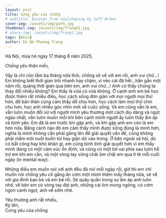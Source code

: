 ```yaml
---
layout: post
title: Cưng yêu của chồng
# subtitle: Excerpt from Soulshaping by Jeff Brown
cover-img: /assets/img/path.jpg
thumbnail-img: /assets/img/Trang52.jpg
# share-img: /assets/img/Trang1.jpg
tags: [Beiu]
author: Em Bé Phương Trang
---
```


Hà Nội, mùa hè ngày 17 tháng 8 năm 2025,

*Chồng yêu thân mến,*

Vậy là chỉ còn tầm ba tháng nữa thôi, chồng sẽ về với em rồi, anh vui chứ…! Em không biết thời gian trôi nhanh hay chậm, vì vèo cái đã hết…hẳn gần một năm rồi, quãng thời gian qua bên em, anh vui chứ…! Anh có thấy chúng ta thay đổi nhiều không? Em thấy là vừa có vừa không. Ở cạnh anh em bé học được thêm rất nhiều điều, học cách sống đơn giản với mọi người mọi thứ hơn, để bản thân cũng cảm thấy dễ chịu hơn, học cách làm mọi thứ chỉn chu hơn, học anh nhiều góc nhìn mới về cuộc sống. Và em cũng vẫn là em, vẫn luôn muốn đối xử với người mình yêu thương một cách dịu dàng và ngọt ngào nhất, vẫn luôn muốn mỗi khi bên cạnh mình người ấy luôn thấy ấm áp và bình yên. Em đã là em trước khi gặp anh, và khi gặp anh em còn là em hơn nữa. Bằng cách nào đó em cảm thấy mình được sống đúng là mình hơn, nghĩa là mình không cần phải gồng lên để giải quyết vấn đề, cũng không phải mấm môi nuốt buồn tủi hay giận dữ vào trong. Ở bên ngoài xã hội, dù có bất công hay khó khăn gì, em cũng bình tĩnh giải quyết hơn vì em thấy mình đang có một cảm xúc ổn định, và cũng có một bờ vai phía sau luôn hỗ trợ em khi em cần, và một vòng tay vững chãi ôm chặt em qua tỉ tê mỗi cuối ngày (in mental way). 

Những điều em muốn nói với anh đều đã nói mỗi ngày rồi, giờ thì em chỉ muốn nói chồng yêu cố gắng ăn cơm một mình thêm mấy tháng nữa, sẽ về với gia đình bạn bè và em bé rồi. Sẽ quây quần trong sự ấm áp anh luôn nhớ, về bên em có vòng tay đợi anh, những cái ôm mong ngóng, có cơm ngon canh ngọt, anh về sớm nhé.

Yêu thương anh rất nhiều,  
Ký tên,  
Cưng yêu của chồng  
